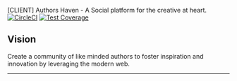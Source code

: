 [CLIENT] Authors Haven - A Social platform for the creative at heart.
[![CircleCI](https://circleci.com/gh/andela/fargo-ah-client.svg?style=svg)](https://circleci.com/gh/andela/fargo-ah-client)
[![Test Coverage](https://api.codeclimate.com/v1/badges/97749a1675afdf06da0e/test_coverage)](https://codeclimate.com/github/andela/fargo-ah-client/test_coverage)

## Vision
Create a community of like minded authors to foster inspiration and innovation
by leveraging the modern web.

---
